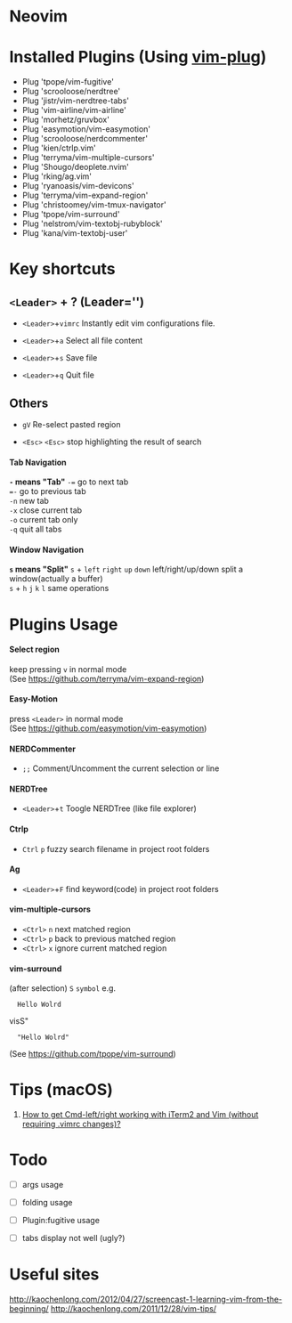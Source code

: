 # Neovim

# Installed Plugins (Using [vim-plug](https://github.com/junegunn/vim-plug))
- Plug 'tpope/vim-fugitive'
- Plug 'scrooloose/nerdtree'
- Plug 'jistr/vim-nerdtree-tabs'
- Plug 'vim-airline/vim-airline'
- Plug 'morhetz/gruvbox'
- Plug 'easymotion/vim-easymotion'
- Plug 'scrooloose/nerdcommenter'
- Plug 'kien/ctrlp.vim'
- Plug 'terryma/vim-multiple-cursors'
- Plug 'Shougo/deoplete.nvim'
- Plug 'rking/ag.vim'
- Plug 'ryanoasis/vim-devicons'
- Plug 'terryma/vim-expand-region'
- Plug 'christoomey/vim-tmux-navigator'
- Plug 'tpope/vim-surround'
- Plug 'nelstrom/vim-textobj-rubyblock'
- Plug 'kana/vim-textobj-user'


# Key shortcuts
## `<Leader>` + ? (Leader='<Space>')
- `<Leader>`+`vimrc` Instantly edit vim configurations file.  

- `<Leader>`+`a` Select all file content  

- `<Leader>`+`s` Save file  

- `<Leader>`+`q` Quit file  

## Others

- `gV` Re-select pasted region  

- `<Esc>` `<Esc>` stop highlighting the result of search  



#### Tab Navigation
**`-` means "Tab"**
`-=` go to next tab  
`=-` go to previous tab  
`-n` new tab  
`-x` close current tab  
`-o` current tab only  
`-q` quit all tabs  


#### Window Navigation
**`s` means "Split"**
`s` + `left` `right` `up` `down` left/right/up/down split a window(actually a buffer)  
`s` + `h` `j` `k` `l` same operations

# Plugins Usage

#### Select region
keep pressing `v` in normal mode  
(See https://github.com/terryma/vim-expand-region)  

#### Easy-Motion
press `<Leader>` in normal mode  
(See https://github.com/easymotion/vim-easymotion)  

#### NERDCommenter
- `;;` Comment/Uncomment the current selection or line  

#### NERDTree
- `<Leader>`+`t` Toogle NERDTree (like file explorer)  

#### Ctrlp
- `Ctrl` `p` fuzzy search filename in project root folders  

#### Ag
- `<Leader>`+`F` find keyword(code) in project root folders  

#### vim-multiple-cursors
- `<Ctrl>` `n` next matched region  
- `<Ctrl>` `p` back to previous matched region  
- `<Ctrl>` `x` ignore current matched region  

#### vim-surround
(after selection) `S` `symbol`
e.g.  
```
  Hello Wolrd
```

visS"

```
  "Hello Wolrd"
```

(See https://github.com/tpope/vim-surround)  

# Tips (macOS)
1. [ How to get Cmd-left/right working with iTerm2 and Vim (without requiring .vimrc changes)? ](https://stackoverflow.com/questions/9595633/how-to-get-cmd-left-right-working-with-iterm2-and-vim-without-requiring-vimrc)



# Todo
- [ ] args usage
- [ ] folding usage
- [ ] Plugin:fugitive usage
- [ ] tabs display not well (ugly?)


# Useful sites
http://kaochenlong.com/2012/04/27/screencast-1-learning-vim-from-the-beginning/
http://kaochenlong.com/2011/12/28/vim-tips/



